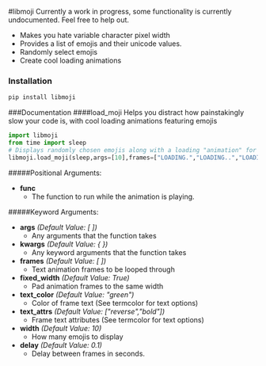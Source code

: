 #libmoji
Currently a work in progress, some functionality is currently undocumented. Feel free to help out.
* Makes you hate variable character pixel width
* Provides a list of emojis and their unicode values.
* Randomly select emojis
* Create cool loading animations

### Installation
```bash
pip install libmoji
```
###Documentation
####load_moji
Helps you distract how painstakingly slow your code is, with cool loading animations featuring emojis
```python
import libmoji
from time import sleep
# Displays randomly chosen emojis along with a loading "animation" for ten seconds.
libmoji.load_moji(sleep,args=[10],frames=["LOADING.","LOADING..","LOADING..."])
```
#####Positional Arguments:
* **func**
	- The function to run while the animation is playing.

#####Keyword Arguments:
* **args**
*(Default Value: [ ])*
	- Any arguments that the function takes
* **kwargs**
*(Default Value: { })*
	- Any keyword arguments that the function takes
* **frames**
*(Default Value: [ ])*
	- Text animation frames to be looped through
* **fixed_width**
*(Default Value: True)*
	- Pad animation frames to the same width
* **text_color**
*(Default Value: "green")*
	- Color of frame text (See termcolor for text options)
* **text_attrs**
*(Default Value: ["reverse","bold"])*
	- Frame text attributes (See termcolor for text options)
* **width**
*(Default Value: 10)*
	- How many emojis to display
* **delay**
*(Default Value: 0.1)*
	- Delay between frames in seconds.


